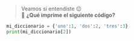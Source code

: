 

> Veamos si entendiste :wink: <br>
:memo: **¿Qué imprime el siguiente código?**

``` python
mi_diccionario = {'uno':1, 'dos':2, 'tres':3} 
print(mi_diccionario[2])

```
